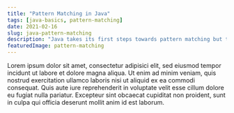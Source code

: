 ```yaml
---
title: "Pattern Matching in Java"
tags: [java-basics, pattern-matching]
date: 2021-02-16
slug: java-pattern-matching
description: "Java takes its first steps towards pattern matching but the topic is much larger than `instanceof`. Goals, terminology, flow scoping - these apply to all kinds of patterns."
featuredImage: pattern-matching
---
```


Lorem ipsum dolor sit amet, consectetur adipisici elit, sed eiusmod tempor incidunt ut labore et dolore magna aliqua.
Ut enim ad minim veniam, quis nostrud exercitation ullamco laboris nisi ut aliquid ex ea commodi consequat.
Quis aute iure reprehenderit in voluptate velit esse cillum dolore eu fugiat nulla pariatur.
Excepteur sint obcaecat cupiditat non proident, sunt in culpa qui officia deserunt mollit anim id est laborum.